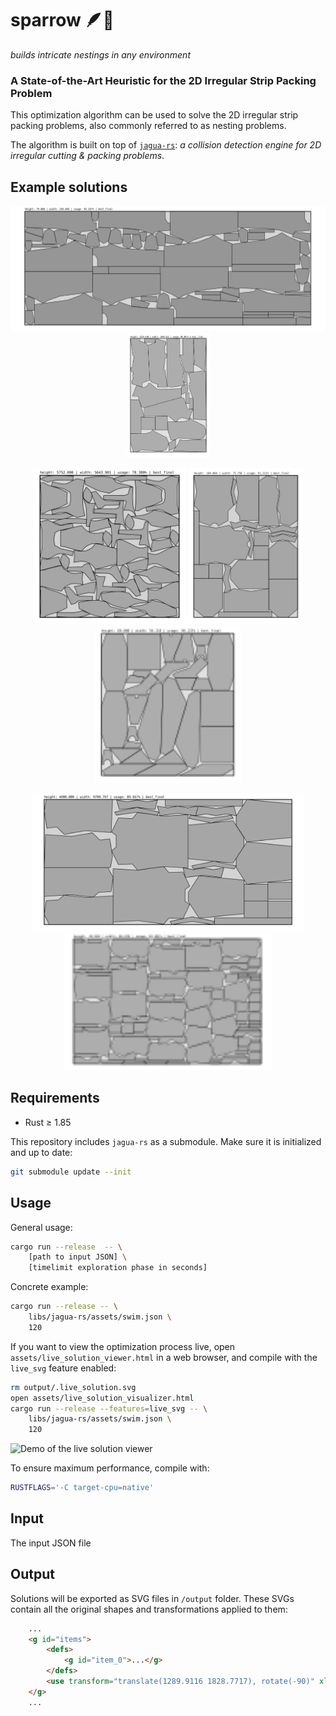 # sparrow 🪶🪺
*builds intricate nestings in any environment*
### A State-of-the-Art Heuristic for the 2D Irregular Strip Packing Problem

This optimization algorithm can be used to solve the 2D irregular strip packing problems, also commonly referred to as nesting problems.

The algorithm is built on top of [`jagua-rs`](https://github.com/JeroenGar/jagua-rs): *a collision detection engine for 2D irregular cutting & packing problems*.

## Example solutions
<p align="center">
    <img src="assets/records/final_best_trousers.svg" height=200/>
    <img src="assets/records/final_best_mao.svg" height=200/>
</p>
<p align="center">
    <img src="assets/records/final_best_swim.svg" height=250/>
    <img src="assets/records/final_best_marques.svg" height=250/>
    <img src="assets/records/final_best_dagli.svg" height=250/>
</p>
<p align="center">
    <img src="assets/records/final_best_albano.svg" height=220/>
    <img src="assets/records/final_best_shirts.svg" height=220/>
</p>

## Requirements
- Rust ≥ 1.85

This repository includes `jagua-rs` as a submodule.
Make sure it is initialized and up to date:
```bash
git submodule update --init
```

## Usage

General usage:
```bash
cargo run --release  -- \
    [path to input JSON] \
    [timelimit exploration phase in seconds]
```

Concrete example:
```bash
cargo run --release -- \
    libs/jagua-rs/assets/swim.json \
    120
```

If you want to view the optimization process live, open `assets/live_solution_viewer.html` in a web browser,
and compile with the `live_svg` feature enabled:

```bash
rm output/.live_solution.svg
open assets/live_solution_visualizer.html
cargo run --release --features=live_svg -- \
    libs/jagua-rs/assets/swim.json \
    120
```
![Demo of the live solution viewer](assets/demo.gif)

To ensure maximum performance, compile with:
```bash
RUSTFLAGS='-C target-cpu=native'
```

## Input

The input JSON file 

## Output

Solutions will be exported as SVG files in `/output` folder.
These SVGs contain all the original shapes and transformations applied to them:
```html
    ...
    <g id="items">
        <defs>
            <g id="item_0">...</g>
        </defs>
        <use transform="translate(1289.9116 1828.7717), rotate(-90)" xlink:href="#item_0">...</use>
    </g>
    ...
```
